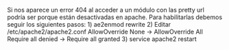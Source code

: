 Si nos aparece un error 404 al acceder a un módulo con las pretty url podría ser porque
están desactivadas en apache.
Para habilitarlas debemos seguir los siguientes pasos:
    1) ae2enmod rewrite
    2) Editar /etc/apache2/apache2.conf
    AllowOverride None -> AllowOverride All
    Require all denied -> Require all granted
    3) service apache2 restart

